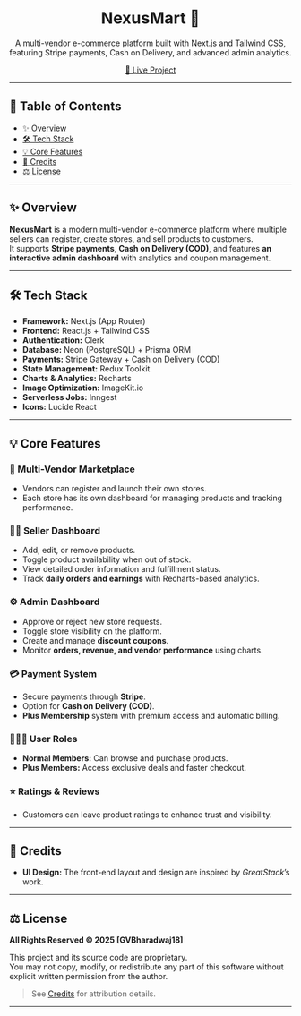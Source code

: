 <div align="center">
  <h1>NexusMart 🛒</h1>
  <p>
    A multi-vendor e-commerce platform built with Next.js and Tailwind CSS, featuring Stripe payments, Cash on Delivery, and advanced admin analytics.
  </p>
  <a href="https://nexusmart-o8qn1taoq-gvb18s-projects.vercel.app/" target="_blank">🔗 Live Project</a>
</div>

---

## 📖 Table of Contents

- [✨ Overview](#-overview)
- [🛠️ Tech Stack](#-tech-stack)
- [💡 Core Features](#-core-features)
- [🎨 Credits](#-credits)
- [⚖️ License](#-license)


---

## ✨ Overview

**NexusMart** is a modern multi-vendor e-commerce platform where multiple sellers can register, create stores, and sell products to customers.  
It supports **Stripe payments**, **Cash on Delivery (COD)**, and features **an interactive admin dashboard** with analytics and coupon management.

---

## 🛠️ Tech Stack

- **Framework:** Next.js (App Router)
- **Frontend:** React.js + Tailwind CSS
- **Authentication:** Clerk
- **Database:** Neon (PostgreSQL) + Prisma ORM
- **Payments:** Stripe Gateway + Cash on Delivery (COD)
- **State Management:** Redux Toolkit
- **Charts & Analytics:** Recharts
- **Image Optimization:** ImageKit.io
- **Serverless Jobs:** Inngest
- **Icons:** Lucide React

---

## 💡 Core Features

### 🏪 Multi-Vendor Marketplace
- Vendors can register and launch their own stores.
- Each store has its own dashboard for managing products and tracking performance.

### 👨‍💼 Seller Dashboard
- Add, edit, or remove products.
- Toggle product availability when out of stock.
- View detailed order information and fulfillment status.
- Track **daily orders and earnings** with Recharts-based analytics.

### ⚙️ Admin Dashboard
- Approve or reject new store requests.
- Toggle store visibility on the platform.
- Create and manage **discount coupons**.
- Monitor **orders, revenue, and vendor performance** using charts.

### 💳 Payment System
- Secure payments through **Stripe**.
- Option for **Cash on Delivery (COD)**.
- **Plus Membership** system with premium access and automatic billing.

### 🧑‍🤝‍🧑 User Roles
- **Normal Members:** Can browse and purchase products.
- **Plus Members:** Access exclusive deals and faster checkout.

### ⭐ Ratings & Reviews
- Customers can leave product ratings to enhance trust and visibility.

---

## 🎨 Credits

- **UI Design:** The front-end layout and design are inspired by *GreatStack*’s work.

---

## ⚖️ License

**All Rights Reserved © 2025 [GVBharadwaj18]**

This project and its source code are proprietary.  
You may not copy, modify, or redistribute any part of this software without explicit written permission from the author.

> See [Credits](#-credits) for attribution details.

---


